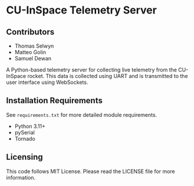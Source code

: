 # CU-InSpace Telemetry Server

## Contributors
- Thomas Selwyn
- Matteo Golin
- Samuel Dewan

A Python-based telemetry server for collecting live telemetry from the CU-InSpace rocket. 
This data is collected using UART and is transmitted to the user interface using WebSockets.

## Installation Requirements
See `requirements.txt` for more detailed module requirements.
- Python 3.11+
- pySerial
- Tornado

## Licensing
This code follows MIT License. Please read the LICENSE file for more information.